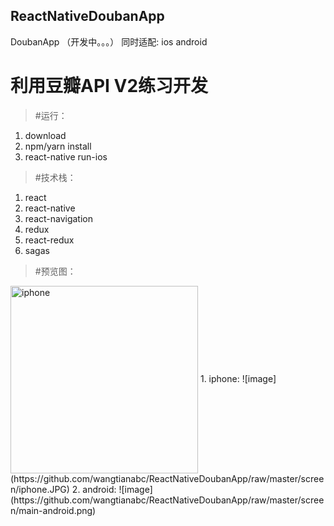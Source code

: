 ## ReactNativeDoubanApp
DoubanApp （开发中。。。）
同时适配: ios android

# 利用豆瓣API V2练习开发

>#运行：

1. download
2. npm/yarn install
3. react-native run-ios

>#技术栈：
1. react
2. react-native
3. react-navigation
4. redux
5. react-redux
6. sagas

>#预览图：
<img src="https://github.com/wangtianabc/ReactNativeDoubanApp/raw/master/screen/iphone.JPG" width = "300" alt="iphone" align=center />
1. iphone:
![image](https://github.com/wangtianabc/ReactNativeDoubanApp/raw/master/screen/iphone.JPG)
2. android:
![image](https://github.com/wangtianabc/ReactNativeDoubanApp/raw/master/screen/main-android.png)


